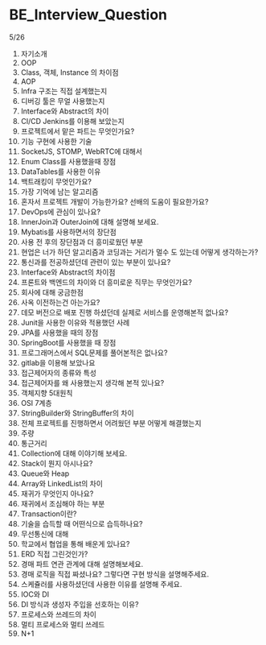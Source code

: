 # BE_Interview_Question
5/26
1. 자기소개
2. OOP
3. Class, 객체, Instance 의 차이점
4. AOP
5. Infra 구조는 직접 설계했는지
6. 디버깅 툴은 무얼 사용했는지
7. Interface와 Abstract의 차이
8. CI/CD Jenkins를 이용해 보았는지
9. 프로젝트에서 맡은 파트는 무엇인가요?
10. 기능 구현에 사용한 기술
11. SocketJS, STOMP, WebRTC에 대해서
12. Enum Class를 사용했을때 장점
13. DataTables를 사용한 이유
14. 백트래킹이 무엇인가요?
15. 가장 기억에 남는 알고리즘
16. 혼자서 프로젝트 개발이 가능한가요? 선배의 도움이 필요한가요?
17. DevOps에 관심이 있나요?
18. InnerJoin과 OuterJoin에 대해 설명해 보세요.
19. Mybatis를 사용하면서의 장단점
20. 사용 전 후의 장단점과 더 흥미로웠던 부분
21. 현업은 너가 하던 알고리즘과 코딩과는 거리가 멀수 도 있는데 어떻게 생각하는가?
22. 통신과를 전공하셨던데 관련이 있는 부분이 있나요?
23. Interface와 Abstract의 차이점
24. 프론트와 백엔드의 차이와 더 흥미로운 직무는 무엇인가요?
25. 회사에 대해 궁금한점
26. 사옥 이전하는건 아는가요?
27. 데모 버전으로 배포 진행 하셨던데 실제로 서비스를 운영해본적 없나요?
28. Junit을 사용한 이유와 적용했던 사례
29. JPA를 사용했을 때의 장점
30. SpringBoot를 사용했을 때 장점
31. 프로그래머스에서 SQL문제를 풀어본적은 없나요?
32. gitlab을 이용해 보았나요
33. 접근제어자의 종류와 특성
34. 접근제어자를 왜 사용했는지 생각해 본적 있나요?
35. 객체지향 5대원칙
36. OSI 7계층
37. StringBuilder와 StringBuffer의 차이
38. 전체 프로젝트를 진행하면서 어려웠던 부분 어떻게 해결했는지
39. 주량
40. 통근거리
41. Collection에 대해 이야기해 보세요.
42. Stack이 뭔지 아시나요?
43. Queue와 Heap
44. Array와 LinkedList의 차이
45. 재귀가 무엇인지 아나요?
46. 재귀에서 조심해야 하는 부분
47. Transaction이란?
48. 기술을 습득할 때 어떤식으로 습득하나요?
49. 무선통신에 대해
50. 학교에서 협업을 통해 배운게 있나요?
51. ERD 직접 그린것인가?
52. 경매 파트 연관 관계에 대해 설명해보세요.
53. 경매 로직을 직접 짜셨나요? 그렇다면 구현 방식을 설명해주세요.
54. 스케쥴러를 사용하셨던데 사용한 이유를 설명해 주세요.
55. IOC와 DI
56. DI 방식과 생성자 주입을 선호하는 이유?
57. 프로세스와 쓰레드의 차이
58. 멀티 프로세스와 멀티 쓰레드
59. N+1
